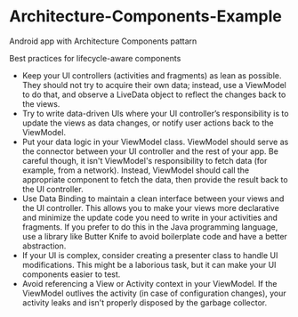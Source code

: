 # Architecture-Components-Example
Android app with Architecture Components pattarn

Best practices for lifecycle-aware components
- Keep your UI controllers (activities and fragments) as lean as possible. They should not try to acquire their own data; instead, use a ViewModel to do that, and observe a LiveData object to reflect the changes back to the views.
- Try to write data-driven UIs where your UI controller’s responsibility is to update the views as data changes, or notify user actions back to the ViewModel.
- Put your data logic in your ViewModel class. ViewModel should serve as the connector between your UI controller and the rest of your app. Be careful though, it isn't ViewModel's responsibility to fetch data (for example, from a network). Instead, ViewModel should call the appropriate component to fetch the data, then provide the result back to the UI controller.
- Use Data Binding to maintain a clean interface between your views and the UI controller. This allows you to make your views more declarative and minimize the update code you need to write in your activities and fragments. If you prefer to do this in the Java programming language, use a library like Butter Knife to avoid boilerplate code and have a better abstraction.
- If your UI is complex, consider creating a presenter class to handle UI modifications. This might be a laborious task, but it can make your UI components easier to test.
- Avoid referencing a View or Activity context in your ViewModel. If the ViewModel outlives the activity (in case of configuration changes), your activity leaks and isn't properly disposed by the garbage collector.
